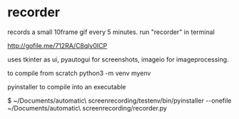 # recorder
records a small 10frame gif every 5 minutes. run "recorder" in terminal



http://gofile.me/712RA/C8qlv0ICP

uses tkinter as ui, pyautogui for screenshots, imageio for imageprocessing.

to compile from scratch
python3 -m venv myenv

pyinstaller to compile into an executable

$ ~/Documents/automatic\ screenrecording/testenv/bin/pyinstaller --onefile ~/Documents/automatic\ screenrecording/recorder.py     



